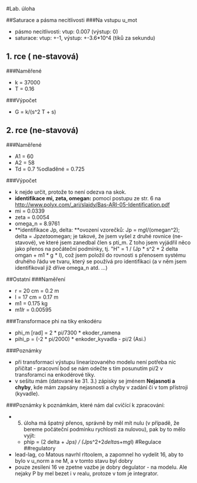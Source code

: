 #Lab. úloha

##Saturace a pásma necitlivosti
###Na vstupu u_mot
* pásmo necitlivosti: vtup: 0.007 (výstup: 0)
* saturace: vtup: +-1, výstup: +-3.6*10^4 (tiků za sekundu)


## 1. rce ( ne-stavová)

###Naměřené
* k = 37000
* T = 0.16

###Výpočet
* G = k/(s^2 T + s)

## 2. rce (ne-stavová)

###Naměřené
* A1 = 60
* A2 = 58
* Td = 0.7 %odladěné = 0.725

###Výpočet

* k nejde určit, protože to není odezva na skok.
* **identifikace mi, zeta, omegan:** pomocí postupu ze str. 6 na http://www.polyx.com/_ari/slajdy/Bas-ARI-05-Identification.pdf
* mi = 0.0339
* zeta = 0.0054
* omega_n = 8.9761
* **identifikace Jp, delta: **ovození vzorečků: Jp = m*g*l/(omegan^2); delta = Jp*zeta*omegan; je takové, že jsem vyšel z druhé rovnice (ne-stavové), ve které jsem zanedbal člen s pti_m. Z toho jsem vyjádřil něco jako přenos na počáteční podmínky, tj. "H" = 1 / (Jp * s^2 + 2 delta omgan + m1 * g * l), což jsem položil do rovnosti s přenosem systému druhého řádu ve tvaru, který se používá pro identifikaci (a v něm jsem identifikoval již dříve omega_n atd. ...)

##Ostatní
###Naměření
* r = 20 cm = 0.2 m
* l = 17 cm = 0.17 m
* m1 = 0.175 kg
* m1*l*r = 0.00595

###Transformace phi na tiky enkodéru
* phi_m [rad] = 2 * pi/7300 * ekoder_ramena
* pihi_p = (-2 * pi/2000) * enkoder_kyvadla - pi/2  (Asi.) <!---->

###Poznámky
* při transformaci výstupu linearizovaného modelu není potřeba nic přičítat - pracovní bod se nám odečte s tím posunutím pi/2 v transforamci na enkodérové tiky.
* v sešitu mám (datované ke 31. 3.) zápisky se jménem **Nejasnoti a chyby**, kde mám zapsány nejasnosti a chyby v zadání či v tom přístroji (kyvadle).

###Poznámky k poznámkám, které nám dal cvičící k zpracování:
* 5. úloha má špatný přenos, správně by měl mít nulu (v případě, že bereme počáteční podmínku rychlosti za nulovou), pak by to mělo vyjít:
	* phip = (2 delta + Jp*s) / (Jp*s^2+2*delta*s+m*g*l)
#Regulace
##regulatory
* lead-lag, co Matous navrhl rltoolem, a zapomnel ho vydelit 16, aby to bylo v u_norm a ne M, a v tomto stavu byl dobry
* pouze zesileni 16 ve zpetne vazbe je dobry degulator - na modelu. Ale nejaky P by mel bezet i v realu, protoze v tom je integrator.


